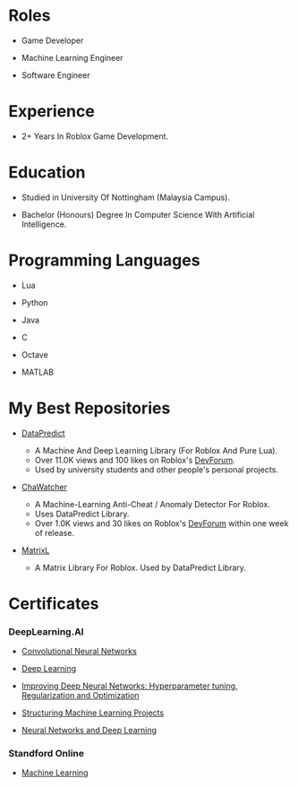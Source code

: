 # Roles

* Game Developer
  
* Machine Learning Engineer

* Software Engineer

# Experience

* 2+ Years In Roblox Game Development.

# Education

* Studied in University Of Nottingham (Malaysia Campus).

* Bachelor (Honours) Degree In Computer Science With Artificial Intelligence.

# Programming Languages

* Lua

* Python

* Java

* C

* Octave

* MATLAB

# My Best Repositories

* [DataPredict](https://github.com/AqwamCreates/DataPredict)

  *  A Machine And Deep Learning Library (For Roblox And Pure Lua).
  * Over 11.0K views and 100 likes on Roblox's [DevForum](https://devforum.roblox.com/t/beta12-models-datapredict-or-mdll-machine-and-deep-learning-library-includes-optimizers-retrainable-models-and-more/2196446?u=myoriginsworkshop).
  * Used by university students and other people's personal projects.

* [ChaWatcher](https://github.com/AqwamCreates/ChaWatcher)

  * A Machine-Learning Anti-Cheat / Anomaly Detector For Roblox.
  * Uses DataPredict Library.
  * Over 1.0K views and 30 likes on Roblox's [DevForum](https://devforum.roblox.com/t/partial-open-source-chawatcher-anti-cheat-anomaly-detector-components-for-roblox-uses-machine-learning-from-datapredict/2643497) within one week of release.

* [MatrixL](https://github.com/AqwamCreates/MatrixL)

  * A Matrix Library For Roblox. Used by DataPredict Library.

# Certificates

### DeepLearning.AI

* [Convolutional Neural Networks](coursera.org/verify/ZZS8TFAGGNW9)

* [Deep Learning](coursera.org/verify/specialization/3SJFZM7ZPDZS)

* [Improving Deep Neural Networks: Hyperparameter tuning, Regularization and Optimization](coursera.org/verify/8RFGAXVK2THQ) 

* [Structuring Machine Learning Projects](coursera.org/verify/4UHVY7NJW59F)

* [Neural Networks and Deep Learning](coursera.org/verify/2X6P8CLXGCAY)

### Standford Online

* [Machine Learning](coursera.org/verify/MGYTY9BKB76A)
